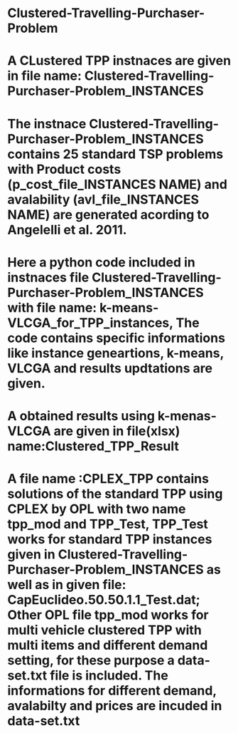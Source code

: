 # Clustered-Travelling-Purchaser-Problem
# A CLustered TPP instnaces are given in file name: Clustered-Travelling-Purchaser-Problem_INSTANCES 
# The instnace Clustered-Travelling-Purchaser-Problem_INSTANCES contains 25 standard  TSP  problems with  Product costs (p_cost_file_INSTANCES NAME) and avalability (avl_file_INSTANCES NAME) are generated acording to Angelelli et al. 2011.
# Here a python code included in instnaces file Clustered-Travelling-Purchaser-Problem_INSTANCES with  file name: k-means-VLCGA_for_TPP_instances, The code contains specific informations like instance geneartions, k-means, VLCGA and results updtations are given. 
# A obtained results using k-menas-VLCGA are given in file(xlsx) name:Clustered_TPP_Result
# A file name :CPLEX_TPP contains solutions of the standard TPP using CPLEX by OPL with two name tpp_mod and TPP_Test, TPP_Test works for standard TPP instances given in Clustered-Travelling-Purchaser-Problem_INSTANCES as well as in given file: CapEuclideo.50.50.1.1_Test.dat; Other OPL file tpp_mod works for multi vehicle clustered TPP with multi items and different demand setting, for these purpose a data-set.txt file is included. The informations for different demand, avalabilty and prices are incuded in data-set.txt
#
